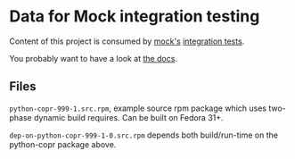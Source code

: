 Data for Mock integration testing
=================================

Content of this project is consumed by
[mock's](https://github.com/rpm-software-management/mock/tree/master/mock/integration-tests)
[integration tests](https://github.com/rpm-software-management/mock/tree/master/mock/integration-tests).

You probably want to have a look at [the docs](https://raw.githubusercontent.com/rpm-software-management/mock/master/mock/docs/release-instructions.txt).

Files
-----

`python-copr-999-1.src.rpm`, example source rpm package which uses two-phase
dynamic build requires.  Can be built on Fedora 31+.

`dep-on-python-copr-999-1-0.src.rpm` depends both build/run-time on the
python-copr package above.
